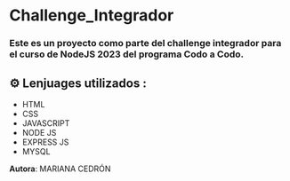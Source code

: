 # Challenge_Integrador
### Este es un proyecto como parte del challenge integrador para el curso de NodeJS 2023 del programa Codo a Codo.


## ⚙ Lenjuages utilizados :
- HTML
- CSS
- JAVASCRIPT
- NODE JS
- EXPRESS JS
- MYSQL
  
__Autora__: MARIANA CEDRÓN
